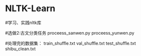 # NLTK-Learn
#学习、实践nltk库

#选做2:古文分类任务
proceess_sanwen.py
proceess_yunwen.py

#处理完的数据集：
train_shuffle.txt
val_shuffle.txt
test_shuffle.txt
shibu_clean.txt

